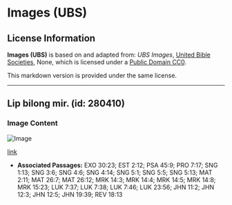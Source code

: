 # Images (UBS)

## License Information

**Images (UBS)** is based on and adapted from: _UBS Images_, [United Bible Societies](https://unitedbiblesocieties.org/), None, which is licensed under a [Public Domain CC0](https://creativecommons.org/public-domain/cc0/).

This markdown version is provided under the same license.



--------------------------------

## Lip bilong mir. (id: 280410)

### Image Content

![Image](https://cdn.aquifer.bible/aquifer-content/resources/Media/WEB-0665_myrrh_leaf.jpg)

[link](https://cdn.aquifer.bible/aquifer-content/resources/Media/WEB-0665_myrrh_leaf.jpg)

* **Associated Passages:** EXO 30:23; EST 2:12; PSA 45:9; PRO 7:17; SNG 1:13; SNG 3:6; SNG 4:6; SNG 4:14; SNG 5:1; SNG 5:5; SNG 5:13; MAT 2:11; MAT 26:7; MAT 26:12; MRK 14:3; MRK 14:4; MRK 14:5; MRK 14:8; MRK 15:23; LUK 7:37; LUK 7:38; LUK 7:46; LUK 23:56; JHN 11:2; JHN 12:3; JHN 12:5; JHN 19:39; REV 18:13

